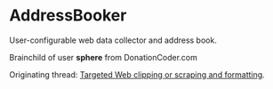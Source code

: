 # AddressBooker
User-configurable web data collector and address book. 

Brainchild of user **sphere** from DonationCoder.com

Originating thread: [Targeted Web clipping or scraping and formatting](https://www.donationcoder.com/forum/index.php?topic=49541.0).
